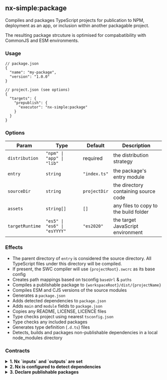 ## nx-simple:package

Compiles and packages TypeScript projects for publication to NPM, deployment as an app, or inclusion within another packagable project.

The resulting package strcuture is optimised for compabatibility with CommonJS and ESM environments.

### Usage

```jsonc
// package.json
{
  "name": "my-package",
  "version": "1.0.0"
}
```

```jsonc
// project.json (see options)
{
  "targets": {
    "prepublish": {
      "executor": "nx-simple:package"
    }
  }
}
```

### Options

| Param           | Type                         | Default      | Description                           |
| --------------- | ---------------------------- | ------------ | ------------------------------------- |
| `distribution`  | `"npm" \| "app" \| "lib"`    | required     | the distribution strategy             |
| `entry`         | `string`                     | `"index.ts"` | the package's entry module            |
| `sourceDir`     | `string`                     | `projectDir` | the directory containing source code  |
| `assets`        | `string[]`                   | `[]`         | any files to copy to the build folder |
| `targetRuntime` | `"es5" \| "es6" \| "esYYYY"` | `"es2020"`   | the target JavaScript environment     |

### Effects

- The parent directory of `entry` is considered the source directory. All TypeScript files under this directory will be compiled.
- If present, the SWC compiler will use `{projectRoot}.swcrc` as its base config
- Creates path mappings based on tsconfig `baseUrl` & `paths`
- Compiles a publishable package to `{workspaceRoot}/dist/{projectName}`
- Compiles ESM and CJS versions of the source modules
- Generates a `package.json`
- Adds detected dependencies to `package.json`
- Adds `main` and `module` fields to `package.json`
- Copies any README, LICENSE, LICENCE files
- Type checks project using nearest `tsconfig.json`
- Type checks any included packages
- Generates type definition (`.d.ts`) files
- Detects, builds and packages non-publishable dependencies in a local node_modules directory

### Contracts

<details>
<summary><strong>1. Nx `inputs` and `outputs` are set</strong></summary>
<br />

**Why?** Nx needs to know where build-package executor writes its artefacts.

**How?** Assuming internal packages are created using a `build` target, and external using a `prepublish` target, you would need the following configuration:

```jsonc
// nx.json
{
  "namedInputs": {
    "default": ["{projectRoot}/**/*"]
  },
  "targetDefaults": {
    "nx-simple:package": {
      "inputs": ["default", "^default"],
      "outputs": [
        "{workspaceRoot}/dist/{projectName}",
        "{workspaceRoot}/dist/.nxsimple/{projectName}"
      ]
    }
  }
}
```

</details>

<details>
<summary><strong>2. Nx is configured to detect dependencies</strong></summary>
<br />

**Why?** When analysing source files, Nx needs to be told how to resolve dependencies.

**How?** Add path mappings to tsconfig.base.json.

```jsonc
// tsconfig.base.json
{
  "compilerOptions": {
    "baseUrl": ".",
    "paths": {
      "@scope/mylib/*": "packages/mylib/*"
    }
  }
}
```

Note: that these are only required to build the Nx graph. When NPM workspaces is configured, the TypeScript compiler will be able to get intellisense by resolving imports to your local packages in node_modules.

</details>

<details>
<summary><strong>3. Declare publishable packages</strong></summary>
<br />

**Why?** nx-simple needs to know if a proejct will be published.

**How?** Add a `publish` target to project.json, or, if publishing outside Nx, set a `willPublish` flag.

```jsonc
// project.json
{
  "targets": {
    "publish": {
      "executor": "any-executor"
    }
  }
}
```

```jsonc
// project.json
{
  "willPublish": true
}
```

</details>
